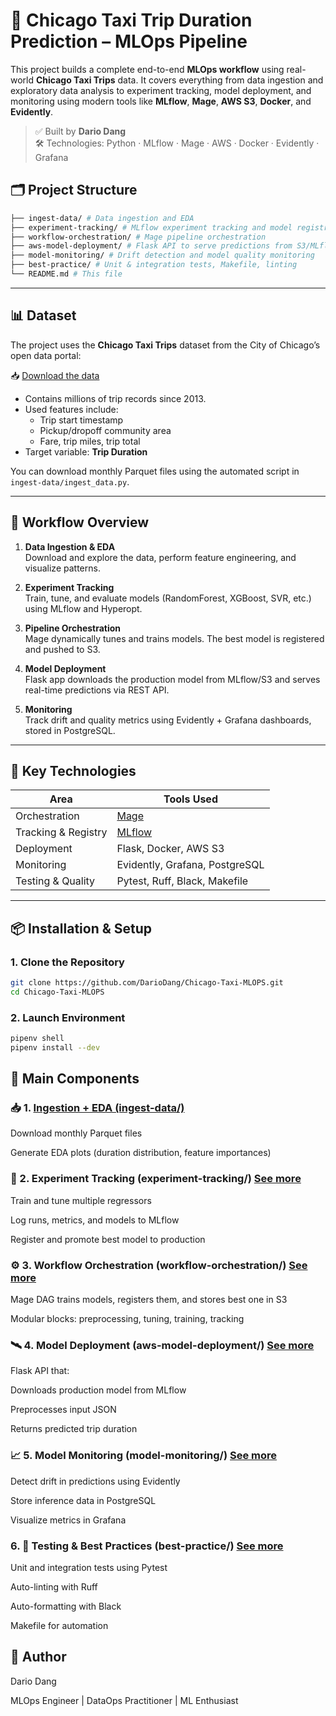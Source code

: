 # 🚕 Chicago Taxi Trip Duration Prediction – MLOps Pipeline

This project builds a complete end-to-end **MLOps workflow** using real-world **Chicago Taxi Trips** data. It covers everything from data ingestion and exploratory data analysis to experiment tracking, model deployment, and monitoring using modern tools like **MLflow**, **Mage**, **AWS S3**, **Docker**, and **Evidently**.

> ✅ Built by **Dario Dang**  
> 🛠 Technologies: Python · MLflow · Mage · AWS · Docker · Evidently · Grafana

## 🗂️ Project Structure

```bash
├── ingest-data/ # Data ingestion and EDA
├── experiment-tracking/ # MLflow experiment tracking and model registry
├── workflow-orchestration/ # Mage pipeline orchestration
├── aws-model-deployment/ # Flask API to serve predictions from S3/MLflow
├── model-monitoring/ # Drift detection and model quality monitoring
├── best-practice/ # Unit & integration tests, Makefile, linting
└── README.md # This file
```

---

## 📊 Dataset
The project uses the **Chicago Taxi Trips** dataset from the City of Chicago’s open data portal:

📥 [Download the data](https://data.cityofchicago.org/Transportation/Taxi-Trips/wrvz-psew)

- Contains millions of trip records since 2013.
- Used features include:
  - Trip start timestamp
  - Pickup/dropoff community area
  - Fare, trip miles, trip total
- Target variable: **Trip Duration**

You can download monthly Parquet files using the automated script in `ingest-data/ingest_data.py`.

---

## 🔁 Workflow Overview

1. **Data Ingestion & EDA**  
   Download and explore the data, perform feature engineering, and visualize patterns.

2. **Experiment Tracking**  
   Train, tune, and evaluate models (RandomForest, XGBoost, SVR, etc.) using MLflow and Hyperopt.

3. **Pipeline Orchestration**  
   Mage dynamically tunes and trains models. The best model is registered and pushed to S3.

4. **Model Deployment**  
   Flask app downloads the production model from MLflow/S3 and serves real-time predictions via REST API.

5. **Monitoring**  
   Track drift and quality metrics using Evidently + Grafana dashboards, stored in PostgreSQL.

---

## 🚀 Key Technologies

| Area              | Tools Used                                         |
|-------------------|----------------------------------------------------|
| Orchestration     | [Mage](https://github.com/mage-ai/mage-ai)         |
| Tracking & Registry | [MLflow](https://mlflow.org/)                    |
| Deployment        | Flask, Docker, AWS S3                              |
| Monitoring        | Evidently, Grafana, PostgreSQL                     |
| Testing & Quality | Pytest, Ruff, Black, Makefile                      |

---

## 📦 Installation & Setup

### 1. Clone the Repository

```bash
git clone https://github.com/DarioDang/Chicago-Taxi-MLOPS.git
cd Chicago-Taxi-MLOPS
```

### 2. Launch Environment

```bash
pipenv shell
pipenv install --dev
```

## 🔧 Main Components

### 📥 1. [Ingestion + EDA (ingest-data/)](https://github.com/DarioDang/Chicago-Taxi-MLOPS/tree/main/ingest-data)
Download monthly Parquet files

Generate EDA plots (duration distribution, feature importances)

### 🧪 2. Experiment Tracking (experiment-tracking/) [See more](https://github.com/DarioDang/Chicago-Taxi-MLOPS/tree/main/experiment-tracking)
Train and tune multiple regressors

Log runs, metrics, and models to MLflow

Register and promote best model to production

### ⚙️ 3. Workflow Orchestration (workflow-orchestration/) [See more](https://github.com/DarioDang/Chicago-Taxi-MLOPS/tree/main/workflow-orchestration)
Mage DAG trains models, registers them, and stores best one in S3

Modular blocks: preprocessing, tuning, training, tracking

### 🛰 4. Model Deployment (aws-model-deployment/) [See more](https://github.com/DarioDang/Chicago-Taxi-MLOPS/tree/main/model-deployment)
Flask API that:

Downloads production model from MLflow

Preprocesses input JSON

Returns predicted trip duration

### 📈 5. Model Monitoring (model-monitoring/) [See more](https://github.com/DarioDang/Chicago-Taxi-MLOPS/tree/main/model-monitoring)
Detect drift in predictions using Evidently

Store inference data in PostgreSQL

Visualize metrics in Grafana

### 6. 🧪 Testing & Best Practices (best-practice/) [See more](https://github.com/DarioDang/Chicago-Taxi-MLOPS/tree/main/best-practice)
Unit and integration tests using Pytest

Auto-linting with Ruff

Auto-formatting with Black

Makefile for automation

## 👤 Author
Dario Dang

MLOps Engineer | DataOps Practitioner | ML Enthusiast